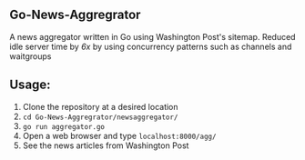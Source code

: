 ## Go-News-Aggregrator

A news aggregator written in Go using Washington Post's sitemap. Reduced idle server time by *6x* by using concurrency patterns such as channels and waitgroups

## Usage:
1. Clone the repository at a desired location
2. `cd Go-News-Aggregrator/newsaggregator/`
3. `go run aggregator.go`
4. Open a web browser and type `localhost:8000/agg/`
5. See the news articles from Washington Post
